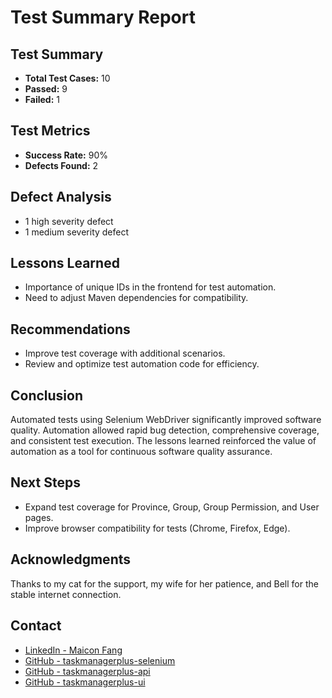 # Test Summary Report

## Test Summary
- **Total Test Cases:** 10
- **Passed:** 9
- **Failed:** 1

## Test Metrics
- **Success Rate:** 90%
- **Defects Found:** 2

## Defect Analysis
- 1 high severity defect
- 1 medium severity defect

## Lessons Learned
- Importance of unique IDs in the frontend for test automation.
- Need to adjust Maven dependencies for compatibility.

## Recommendations
- Improve test coverage with additional scenarios.
- Review and optimize test automation code for efficiency.

## Conclusion
Automated tests using Selenium WebDriver significantly improved software quality. Automation allowed rapid bug detection, comprehensive coverage, and consistent test execution. The lessons learned reinforced the value of automation as a tool for continuous software quality assurance.

## Next Steps
- Expand test coverage for Province, Group, Group Permission, and User pages.
- Improve browser compatibility for tests (Chrome, Firefox, Edge).

## Acknowledgments
Thanks to my cat for the support, my wife for her patience, and Bell for the stable internet connection.

## Contact
- [LinkedIn - Maicon Fang](https://www.linkedin.com/in/maiconfang)
- [GitHub - taskmanagerplus-selenium](https://github.com/maiconfang/taskmanagerplus-selenium)
- [GitHub - taskmanagerplus-api](https://github.com/maiconfang/taskmanagerplus-api)
- [GitHub - taskmanagerplus-ui](https://github.com/maiconfang/taskmanagerplus-ui)
